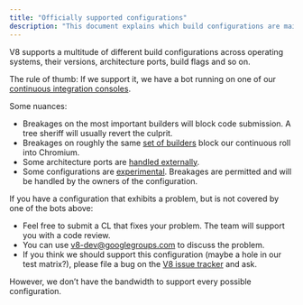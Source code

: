 ```yaml
---
title: "Officially supported configurations"
description: "This document explains which build configurations are maintained by the V8 team."
---
```

V8 supports a multitude of different build configurations across operating systems, their versions, architecture ports, build flags and so on.

The rule of thumb: If we support it, we have a bot running on one of our [continuous integration consoles](https://ci.chromium.org/p/v8/g/main/console).

Some nuances:

- Breakages on the most important builders will block code submission. A tree sheriff will usually revert the culprit.
- Breakages on roughly the same [set of builders](https://chromium.googlesource.com/infra/infra/+/main/infra/services/lkgr_finder/config/v8_cfg.pyl) block our continuous roll into Chromium.
- Some architecture ports are [handled externally](/docs/ports).
- Some configurations are [experimental](https://ci.chromium.org/p/v8/g/experiments/console). Breakages are permitted and will be handled by the owners of the configuration.

If you have a configuration that exhibits a problem, but is not covered by one of the bots above:

- Feel free to submit a CL that fixes your problem. The team will support you with a code review.
- You can use [v8-dev@googlegroups.com](mailto:v8-dev@googlegroups.com) to discuss the problem.
- If you think we should support this configuration (maybe a hole in our test matrix?), please file a bug on the [V8 issue tracker](https://bugs.chromium.org/p/v8/issues/entry) and ask.

However, we don’t have the bandwidth to support every possible configuration.

